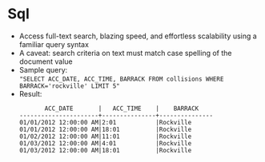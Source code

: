 # Sql

* Access full-text search, blazing speed, and effortless scalability using a familiar query syntax
* A caveat: search criteria on text must match case spelling of the document value
* Sample query:  
  `"SELECT ACC_DATE, ACC_TIME, BARRACK FROM collisions WHERE BARRACK='rockville' LIMIT 5"`
* Result:
  ```
         ACC_DATE       |   ACC_TIME    |    BARRACK    
  ----------------------+---------------+---------------
  01/01/2012 12:00:00 AM|2:01           |Rockville      
  01/01/2012 12:00:00 AM|18:01          |Rockville      
  01/02/2012 12:00:00 AM|11:01          |Rockville      
  01/03/2012 12:00:00 AM|4:01           |Rockville      
  01/03/2012 12:00:00 AM|18:01          |Rockville
  ```

